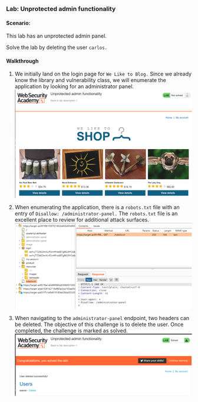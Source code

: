 ### Lab: Unprotected admin functionality

#### Scenario:
This lab has an unprotected admin panel.

Solve the lab by deleting the user `carlos.`

#### Walkthrough 
1. We initially land on the login page for `We Like to Blog.` Since we already know the library and vulnerability class, we will enumerate the application by looking for an administrator panel. 
![image1](images/access_1.PNG)

2. When enumerating the application, there is a `robots.txt` file with an entry of `Disallow: /administrator-panel.` The `robots.txt` file is an excellent place to review for additional attack surfaces. 
![image2](images/access_2.PNG)

3. When navigating to the `administrator-panel` endpoint, two headers can be deleted. The objective of this challenge is to delete the user. Once completed, the challenge is marked as solved.
![image3](images/access_3.PNG)